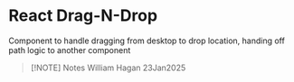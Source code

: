 # React Drag-N-Drop

Component to handle dragging from desktop to drop location, handing off path logic to another component

> [!NOTE] Notes
> William Hagan
> 23Jan2025
